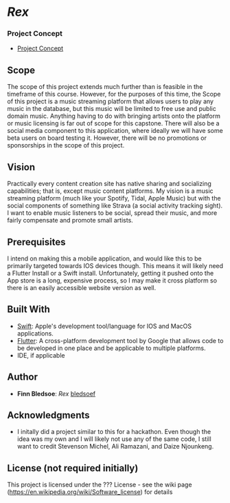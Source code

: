 # *Rex*

### Project Concept
- [Project Concept](https://github.com/CSC493-Computing-Design-Practicum/csc493-cdp-bledsoef)

## Scope

The scope of this project extends much further than is feasible in the timeframe of this course. However, for the purposes of this time, the Scope of this project is a music streaming platform that allows users to play any music in the database, but this music will be limited to free use and public domain music. Anything having to do with bringing artists onto the platform or music licensing is far out of scope for this capstone. There will also be a social media component to this application, where ideally we will have some beta users on board testing it. However, there will be no promotions or sponsorships in the scope of this project.

## Vision
Practically every content creation site has native sharing and socializing capabilities; that is, except music content platforms. My vision is a music streaming platform (much like your Spotify, Tidal, Apple Music) but with the social components of something like Strava (a social activity tracking sight). I want to enable music listeners to be social, spread their music, and more fairly compensate and promote small artists.

## Prerequisites

I intend on making this a mobile application, and would like this to be primarily targeted towards IOS devices though. This means it will likely need a Flutter Install or a Swift install. Unfortunately, getting it pushed onto the App store is a long, expensive process, so I may make it cross platform so there is an easily accessible website version as well.

## Built With

- [Swift]([http://www.aframework1.io/](https://www.swift.org/)): Apple's development tool/language for IOS and MacOS applications.
- [Flutter](https://flutter.dev/): A cross-platform development tool by Google that allows code to be developed in one place and be applicable to multiple platforms.
- IDE, if applicable

## Author

- **Finn Bledsoe**: *Rex* [bledsoef]((https://github.com/bledsoef))

## Acknowledgments

- I initally did a project similar to this for a hackathon. Even though the idea was my own and I will likely not use any of the same code, I still want to credit Stevenson Michel, Ali Ramazani, and Daize Njounkeng.

## License (not required initially)

This project is licensed under the ??? License - see the wiki page (https://en.wikipedia.org/wiki/Software_license) for details

